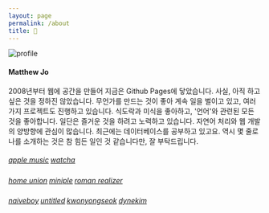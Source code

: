 ```yaml
---
layout: page
permalink: /about
title: 🧢
---
```


![profile](/images/profile.jpg)

#### Matthew Jo

2008년부터 웹에 공간을 만들어 지금은 Github Pages에 닿았습니다. 사실, 아직 하고 싶은 것을 정하진 않았습니다. 무언가를 만드는 것이 좋아 계속 일을 벌이고 있고, 여러 가지 프로젝트도 진행하고 있습니다. 식도락과 미식을 좋아하고, '언어'와 관련된 모든 것을 좋아합니다. 일단은 즐거운 것을 하려고 노력하고 있습니다. 자연어 처리와 웹 개발의 양방향에 관심이 많습니다. 최근에는 데이터베이스를 공부하고 있고요. 역시 몇 줄로 나를 소개하는 것은 참 힘든 일인 것 같습니다만, 잘 부탁드립니다.


##### <a href="https://itunes.apple.com/profile/mattjogo" style="font-weight:400;" target="_blank">apple music</a> <a href="https://watcha.com/users/WwRqopRL1vlzB" style="font-weight:400;" target="_blank">watcha</a>

##### <a href="http://homeunion.dothome.co.kr" style="font-weight:400;" target="_blank">home union</a> <a href="http://u-miniple.com" style="font-weight:400;" target="_blank">miniple</a> <a href="http://romanrealizer.dothome.co.kr" style="font-weight:400;" target="_blank">roman realizer</a>

##### <a href="http://naiveboy.net" style="font-weight:400;" target="_blank">naiveboy</a> <a href="https://ovnnn.com" style="font-weight:400;" target="_blank">untitled</a> <a href="http://kwonyongseok.tistory.com" style="font-weight:400;" target="_blank">kwonyongseok</a> <a href="https://dynekim.tistory.com" style="font-weight:400;" target="_blank">dynekim</a>